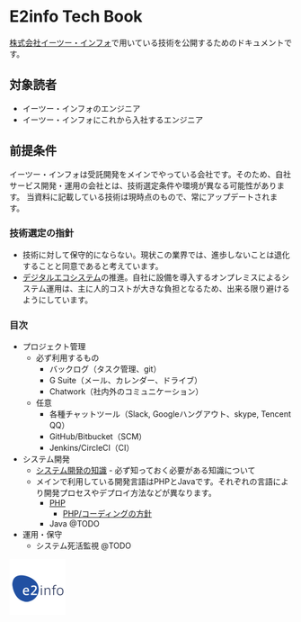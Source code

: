 # E2info Tech Book

[株式会社イーツー・インフォ](https://www.e2info.co.jp/)で用いている技術を公開するためのドキュメントです。

## 対象読者

* イーツー・インフォのエンジニア
* イーツー・インフォにこれから入社するエンジニア

## 前提条件

イーツー・インフォは受託開発をメインでやっている会社です。そのため、自社サービス開発・運用の会社とは、技術選定条件や環境が異なる可能性があります。
当資料に記載している技術は現時点のもので、常にアップデートされます。

### 技術選定の指針

* 技術に対して保守的にならない。現状この業界では、進歩しないことは退化することと同意であると考えています。
* [デジタルエコシステム](https://en.wikipedia.org/wiki/Digital_ecosystem)の推進。自社に設備を導入するオンプレミスによるシステム運用は、主に人的コストが大きな負担となるため、出来る限り避けるようにしています。

### 目次

* プロジェクト管理
    * 必ず利用するもの
        * バックログ（タスク管理、git）
        * G Suite（メール、カレンダー、ドライブ）
        * Chatwork（社内外のコミュニケーション）
    * 任意
        * 各種チャットツール（Slack, Googleハングアウト、skype, Tencent QQ）
        * GitHub/Bitbucket（SCM）
        * Jenkins/CircleCI（CI）
* システム開発
    * [システム開発の知識](development/Knowledge.md) - 必ず知っておく必要がある知識について
    * メインで利用している開発言語はPHPとJavaです。それぞれの言語により開発プロセスやデプロイ方法などが異なります。
        * [PHP](development/PHP.md)
            * [PHP/コーディングの方針](development/CodingRule.md) 
        * Java @TODO
* 運用・保守
    * システム死活監視 @TODO


![イーツー・インフォロゴ](https://raw.githubusercontent.com/e2info/e2info-warehouse/master/images/logo/logo100x100_transparent.png)
